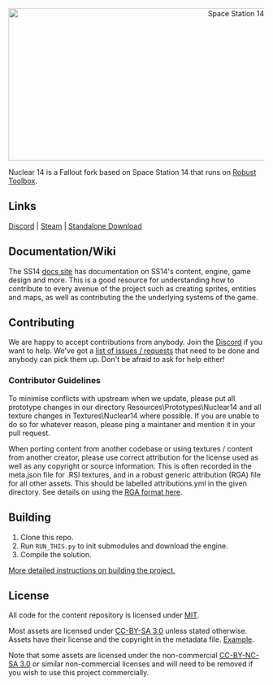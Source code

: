 <p align="center"> <img alt="Space Station 14" width="880" height="300" src="https://raw.githubusercontent.com/space-wizards/asset-dump/de329a7898bb716b9d5ba9a0cd07f38e61f1ed05/github-logo.svg" /></p>

Nuclear 14 is a Fallout fork based on Space Station 14 that runs on [Robust Toolbox](https://github.com/space-wizards/RobustToolbox).

## Links

[Discord](https://discord.gg/4gGSWyNbQF) | [Steam](https://store.steampowered.com/app/1255460/Space_Station_14/) | [Standalone Download](https://spacestation14.io/about/nightlies/)

## Documentation/Wiki

The SS14 [docs site](https://docs.spacestation14.io/) has documentation on SS14's content, engine, game design and more. This is a good resource for understanding how to contribute to every avenue of the project such as creating sprites, entities and maps, as well as contributing the the underlying systems of the game.

## Contributing

We are happy to accept contributions from anybody. Join the [Discord](https://discord.gg/4gGSWyNbQF) if you want to help. We've got a [list of issues / requests](https://github.com/Vault-Overseers/nuclear-14/issues) that need to be done and anybody can pick them up. Don't be afraid to ask for help either!

### Contributor Guidelines
To minimise conflicts with upstream when we update, please put all prototype changes in our directory Resources\Prototypes\Nuclear14 and all texture changes in Textures\Nuclear14 where possible. If you are unable to do so for whatever reason, please ping a maintaner and mention it in your pull request.

When porting content from another codebase or using textures / content from another creator, please use correct attribution for the license used as well as any copyright or source information. This is often recorded in the meta.json file for .RSI textures, and in a robust generic attribution (RGA) file for all other assets. This should be labelled attributions.yml in the given directory. See details on using the [RGA format here](https://github.com/space-wizards/RobustToolboxSpecifications/blob/master/RobustGenericAttribution/README.md).

## Building

1. Clone this repo.
2. Run `RUN_THIS.py` to init submodules and download the engine.
3. Compile the solution.

[More detailed instructions on building the project.](https://docs.spacestation14.io/getting-started/dev-setup)

## License

All code for the content repository is licensed under [MIT](https://github.com/space-wizards/space-station-14/blob/master/LICENSE.TXT).

Most assets are licensed under [CC-BY-SA 3.0](https://creativecommons.org/licenses/by-sa/3.0/) unless stated otherwise. Assets have their license and the copyright in the metadata file. [Example](https://github.com/space-wizards/space-station-14/blob/master/Resources/Textures/Objects/Tools/crowbar.rsi/meta.json). 

Note that some assets are licensed under the non-commercial [CC-BY-NC-SA 3.0](https://creativecommons.org/licenses/by-nc-sa/3.0/) or similar non-commercial licenses and will need to be removed if you wish to use this project commercially.
